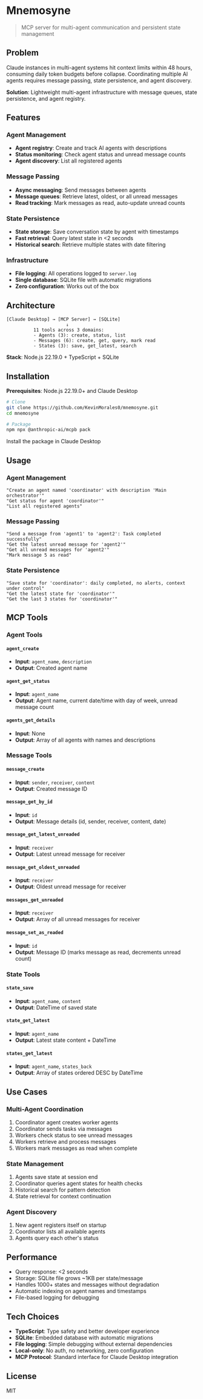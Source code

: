 # Mnemosyne

> MCP server for multi-agent communication and persistent state management

## Problem

Claude instances in multi-agent systems hit context limits within 48 hours, consuming daily token budgets before collapse. Coordinating multiple AI agents requires message passing, state persistence, and agent discovery.

**Solution**: Lightweight multi-agent infrastructure with message queues, state persistence, and agent registry.

## Features

### Agent Management
- **Agent registry**: Create and track AI agents with descriptions
- **Status monitoring**: Check agent status and unread message counts
- **Agent discovery**: List all registered agents

### Message Passing
- **Async messaging**: Send messages between agents
- **Message queues**: Retrieve latest, oldest, or all unread messages
- **Read tracking**: Mark messages as read, auto-update unread counts

### State Persistence
- **State storage**: Save conversation state by agent with timestamps
- **Fast retrieval**: Query latest state in <2 seconds
- **Historical search**: Retrieve multiple states with date filtering

### Infrastructure
- **File logging**: All operations logged to `server.log`
- **Single database**: SQLite file with automatic migrations
- **Zero configuration**: Works out of the box

## Architecture

```
[Claude Desktop] → [MCP Server] → [SQLite]
                      ↓
          11 tools across 3 domains:
          - Agents (3): create, status, list
          - Messages (6): create, get, query, mark read
          - States (3): save, get_latest, search
```

**Stack**: Node.js 22.19.0 + TypeScript + SQLite

## Installation

**Prerequisites**: Node.js 22.19.0+ and Claude Desktop

```bash
# Clone
git clone https://github.com/KevinMorales0/mnemosyne.git
cd mnemosyne

# Package
npm npx @anthropic-ai/mcpb pack
```
Install the package in Claude Desktop

## Usage

### Agent Management
```
"Create an agent named 'coordinator' with description 'Main orchestrator'"
"Get status for agent 'coordinator'"
"List all registered agents"
```

### Message Passing
```
"Send a message from 'agent1' to 'agent2': Task completed successfully"
"Get the latest unread message for 'agent2'"
"Get all unread messages for 'agent2'"
"Mark message 5 as read"
```

### State Persistence
```
"Save state for 'coordinator': daily completed, no alerts, context under control"
"Get the latest state for 'coordinator'"
"Get the last 3 states for 'coordinator'"
```

## MCP Tools

### Agent Tools

#### `agent_create`
- **Input**: `agent_name`, `description`
- **Output**: Created agent name

#### `agent_get_status`
- **Input**: `agent_name`
- **Output**: Agent name, current date/time with day of week, unread message count

#### `agents_get_details`
- **Input**: None
- **Output**: Array of all agents with names and descriptions

### Message Tools

#### `message_create`
- **Input**: `sender`, `receiver`, `content`
- **Output**: Created message ID

#### `message_get_by_id`
- **Input**: `id`
- **Output**: Message details (id, sender, receiver, content, date)

#### `message_get_latest_unreaded`
- **Input**: `receiver`
- **Output**: Latest unread message for receiver

#### `message_get_oldest_unreaded`
- **Input**: `receiver`
- **Output**: Oldest unread message for receiver

#### `messages_get_unreaded`
- **Input**: `receiver`
- **Output**: Array of all unread messages for receiver

#### `message_set_as_readed`
- **Input**: `id`
- **Output**: Message ID (marks message as read, decrements unread count)

### State Tools

#### `state_save`
- **Input**: `agent_name`, `content`
- **Output**: DateTime of saved state

#### `state_get_latest`
- **Input**: `agent_name`
- **Output**: Latest state content + DateTime

#### `states_get_latest`
- **Input**: `agent_name`, `states_back`
- **Output**: Array of states ordered DESC by DateTime

## Use Cases

### Multi-Agent Coordination
1. Coordinator agent creates worker agents
2. Coordinator sends tasks via messages
3. Workers check status to see unread messages
4. Workers retrieve and process messages
5. Workers mark messages as read when complete

### State Management
1. Agents save state at session end
2. Coordinator queries agent states for health checks
3. Historical search for pattern detection
4. State retrieval for context continuation

### Agent Discovery
1. New agent registers itself on startup
2. Coordinator lists all available agents
3. Agents query each other's status

## Performance

- Query response: <2 seconds
- Storage: SQLite file grows ~1KB per state/message
- Handles 1000+ states and messages without degradation
- Automatic indexing on agent names and timestamps
- File-based logging for debugging

## Tech Choices

- **TypeScript**: Type safety and better developer experience
- **SQLite**: Embedded database with automatic migrations
- **File logging**: Simple debugging without external dependencies
- **Local-only**: No auth, no networking, zero configuration
- **MCP Protocol**: Standard interface for Claude Desktop integration

## License

MIT
